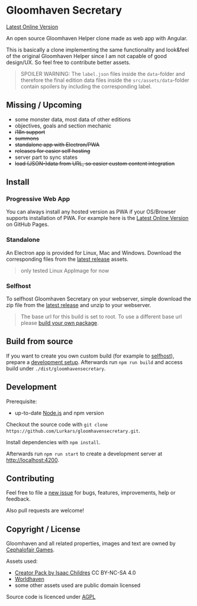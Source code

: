 # Gloomhaven Secretary

[Latest Online Version](https://lurkars.github.io/gloomhavensecretary/)

An open source Gloomhaven Helper clone made as web app with Angular.

This is basically a clone implementing the same functionality and look&feel of the original Gloomhaven Helper since I am not capable of good design/UX. So feel free to contribute better assets.

> SPOILER WARNING:
> The `label.json` files inside the `data`-folder and therefore the final edition data files inside the `src/assets/data`-folder contain spoilers by including the corresponding label.

## Missing / Upcoming

- some monster data, most data of other editions
- objectives, goals and section mechanic
- ~~i18n support~~
- ~~summons~~
- ~~standalone app with Electron\/PWA~~
- ~~releases for easier self hosting~~
- server part to sync states
- ~~load (JSON-)data from URL, so easier custom content integration~~

## Install

### Progressive Web App

You can always install any hosted version as PWA if your OS/Browser supports installation of PWA. For example here is the [Latest Online Version](https://lurkars.github.io/gloomhavensecretary/) on GitHub Pages.


### Standalone

An Electron app is provided for Linux, Mac and Windows.
Download the corresponding files from the [latest release](https://github.com/Lurkars/gloomhavensecretary/releases/latest) assets.

> only tested Linux AppImage for now

### Selfhost

To selfhost Gloomhaven Secretary on your webserver, simple download the zip file from the [latest release](https://github.com/Lurkars/gloomhavensecretary/releases/latest) and unzip to your webserver. 

> The base url for this build is set to root. To use a different base url please [build your own package](#build-from-source).


## Build from source

If you want to create you own custom build (for example to [selfhost](#selfhost)), prepare a [development setup](#development). Afterwards run `npm run build` and access build under `./dist/gloomhavensecretary`.

## Development

Prerequisite:

- up-to-date [Node.js](https://nodejs.org) and npm version

Checkout the source code with `git clone https://github.com/Lurkars/gloomhavensecretary.git`.

Install dependencies with `npm install`.

Afterwards run `npm run start` to create a development server at [http://localhost:4200](http://localhost:4200).

## Contributing

Feel free to file a [new issue](https://github.com/Lurkars/gloomhavensecretary/issues/new/choose) for bugs, features, improvements, help or feedback.

Also pull requests are welcome!

## Copyright / License

Gloomhaven and all related properties, images and text are owned by [Cephalofair Games](https://cephalofair.com).

Assets used:
- [Creator Pack by Isaac Childres](https://boardgamegeek.com/thread/1733586/files-creation) CC BY-NC-SA 4.0
- [Worldhaven](https://github.com/any2cards/worldhaven)
- some other assets used are public domain licensed

Source code is licenced under [AGPL](/LICENSE)

